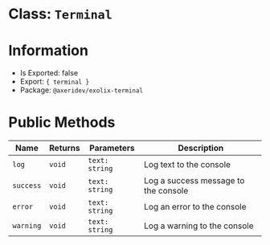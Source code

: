 # Class: `Terminal`

# Information
 - Is Exported: false
 - Export: `{ terminal }`
 - Package: `@axeridev/exolix-terminal`

# Public Methods
| Name      | Returns | Parameters     | Description                          |
| --------- | ------- | -------------- | ------------------------------------ |
| `log`     | `void`  | `text: string` | Log text to the console              |
| `success` | `void`  | `text: string` | Log a success message to the console |
| `error`   | `void`  | `text: string` | Log an error to the console          |
| `warning` | `void`  | `text: string` | Log a warning to the console         |
